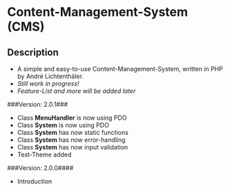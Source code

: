 # Content-Management-System (CMS) #

## Description ##
* A simple and easy-to-use Content-Management-System, written in PHP by André Lichtenthäler.
* *Still work in progress!*
* *Feature-List and more will be added later*

###Version: 2.0.1###
* Class **MenuHandler** is now using PDO
* Class **System** is now using PDO
* Class **System** has now static functions
* Class **System** has now error-handling
* Class **System** has now input validation
* Test-Theme added

###Version: 2.0.0####
* Introduction
